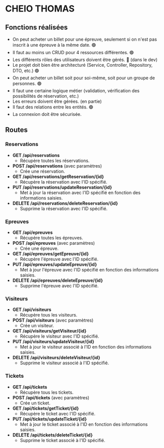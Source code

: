 # CHEIO THOMAS

## Fonctions réalisées

- On peut acheter un billet pour une épreuve, seulement si on n'est pas inscrit à une épreuve à la même date. 🟢
- Il faut au moins un CRUD pour 4 ressources différentes. 🟢
- Les différents rôles des utilisateurs doivent être gérés. 🔄️ (dans le dev)
- Le projet doit bien être architecturé (Service, Controller, Repository, DTO, etc.) 🟢
- On peut acheter un billet soit pour soi-même, soit pour un groupe de personnes. 🟢
- Il faut une certaine logique métier (validation, vérification des possibilités de réservation, etc.)
- Les erreurs doivent être gérées. (en partie)
- Il faut des relations entre les entités. 🟢
- La connexion doit être sécurisée.

## Routes

### Reservations
- **GET /api/reservations**
    - Récupère toutes les réservations.
- **POST /api/reservations** (avec paramètres)
    - Crée une réservation.
- **GET /api/reservations/getReservation/{id}**
    - Récupère la réservation avec l'ID spécifié.
- **PUT /api/reservations/updateReservation/{id}**
    - Met à jour la réservation avec l'ID spécifié en fonction des informations saisies.
- **DELETE /api/reservations/deleteReservation/{id}**
    - Supprime la réservation avec l'ID spécifié.

### Epreuves
- **GET /api/epreuves**
    - Récupère toutes les épreuves.
- **POST /api/epreuves** (avec paramètres)
    - Crée une épreuve.
- **GET /api/epreuves/getEpreuve/{id}**
    - Récupère l'épreuve avec l'ID spécifié.
- **PUT /api/epreuves/updateEpreuve/{id}**
    - Met à jour l'épreuve avec l'ID spécifié en fonction des informations saisies.
- **DELETE /api/epreuves/deleteEpreuve/{id}**
    - Supprime l'épreuve avec l'ID spécifié.

### Visiteurs
- **GET /api/visiteurs**
    - Récupère tous les visiteurs.
- **POST /api/visiteurs** (avec paramètres)
    - Crée un visiteur.
- **GET /api/visiteurs/getVisiteur/{id}**
    - Récupère le visiteur avec l'ID spécifié.
- **PUT /api/visiteurs/updateVisiteur/{id}**
    - Met à jour le visiteur associé à l'ID en fonction des informations saisies.
- **DELETE /api/visiteurs/deleteVisiteur/{id}**
    - Supprime le visiteur associé à l'ID spécifié.

### Tickets
- **GET /api/tickets**
    - Récupère tous les tickets.
- **POST /api/tickets** (avec paramètres)
    - Crée un ticket.
- **GET /api/tickets/getTicket/{id}**
    - Récupère le ticket avec l'ID spécifié.
- **PUT /api/tickets/updateTicket/{id}**
    - Met à jour le ticket associé à l'ID en fonction des informations saisies.
- **DELETE /api/tickets/deleteTicket/{id}**
    - Supprime le ticket associé à l'ID spécifié.
